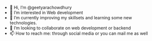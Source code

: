 - 👋 Hi, I’m @geetyarachowdhury
- 👀 I’m interested in Web development
- 🌱 I’m currently improving my skillsets and learning some new technologies.
- 💞️ I’m looking to collaborate on web development or backend
- 📫 How to reach me: through social media or you can mail me as well

<!---
geetyarachowdhury/geetyarachowdhury is a ✨ special ✨ repository because its `README.md` (this file) appears on your GitHub profile.
You can click the Preview link to take a look at your changes.
--->
